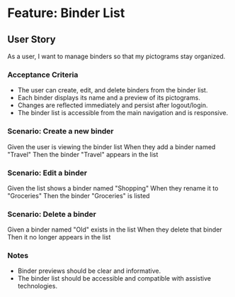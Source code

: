# Feature: Binder List

## User Story

As a user, I want to manage binders so that my pictograms stay organized.

### Acceptance Criteria

- The user can create, edit, and delete binders from the binder list.
- Each binder displays its name and a preview of its pictograms.
- Changes are reflected immediately and persist after logout/login.
- The binder list is accessible from the main navigation and is responsive.

### Scenario: Create a new binder

Given the user is viewing the binder list
When they add a binder named "Travel"
Then the binder "Travel" appears in the list

### Scenario: Edit a binder

Given the list shows a binder named "Shopping"
When they rename it to "Groceries"
Then the binder "Groceries" is listed

### Scenario: Delete a binder

Given a binder named "Old" exists in the list
When they delete that binder
Then it no longer appears in the list

### Notes

- Binder previews should be clear and informative.
- The binder list should be accessible and compatible with assistive technologies.
